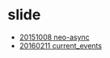 # slide

- [20151008 neo-async](http://suguru03.github.io/slide/20151008_neo-async/#1)
- [20160211 current_events](http://suguru03.github.io/slide/20160211_current_events/#1)


